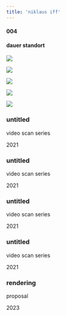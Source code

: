 ```yaml
---
title: 'niklaus iff'
---
```

<!-- number//title -->
<div class="work-col1">

#### 004

#### dauer standort

</div>

<!-- images -->
<div class="work-col2-3">
<div class="work-col2">

![](/images/ds02.jpg)

![](/images/ds01.jpg)

![](/images/ds04.jpg)

![](/images/ds05.jpg)

![](/images/untitled.png)

</div>

<!-- image info -->
<div class="work-col3">
<div>

### untitled

video scan series

2021

</div>
<div>

### untitled

video scan series

2021

</div>
<div>

### untitled

video scan series

2021

</div>
<div>

### untitled

video scan series

2021

</div>
<div>

### rendering

proposal

2023

</div>
</div>
</div>

<!-- links -->
<div class="work-col4">

<!-- <a class="work-links" href="https://doc.niklausiff.ch/" target="_blank">doc</a> -->

<!-- <a class="work-links" href="https://github.com/nikischwdrtr/noindex" target="_blank">github</a> -->

</div>

<!-- text -->

#### 